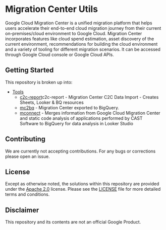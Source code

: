 # Migration Center Utils

Google Cloud Migration Center is a unified migration platform that helps users accelerate their end-to-end cloud migration journey from their current on-premises/cloud environment to Google Cloud. Migration Center incorporates features like cloud spend estimation, asset discovery of the current environment, recommendations for building the cloud environment and a variety of tooling for different migration scenarios. It can be accessed through Google Cloud console or Google Cloud APIs.

## Getting Started

This repository is broken up into:

* [Tools](/tools)
  * [c2c-report](/tools/)c2c-report - Migration Center C2C Data Import - Creates Sheets, Looker & BQ resources
  * [mc2bq](/tools/mc2bq) - Migration Center exported to BigQuery.
  * [mconnect](/tools/mconnect) - Merges information from Google Cloud Migration Center and static code analysis of applications performed by CAST Software to BigQuery for data analysis in Looker Studio

## Contributing

We are currently not accepting contributions. For any bugs or corrections please open an issue.

## License

Except as otherwise noted, the solutions within this repository are provided under the
[Apache 2.0](https://www.apache.org/licenses/LICENSE-2.0) license. Please see
the [LICENSE](/LICENSE) file for more detailed terms and conditions.

## Disclaimer

This repository and its contents are not an official Google Product.
